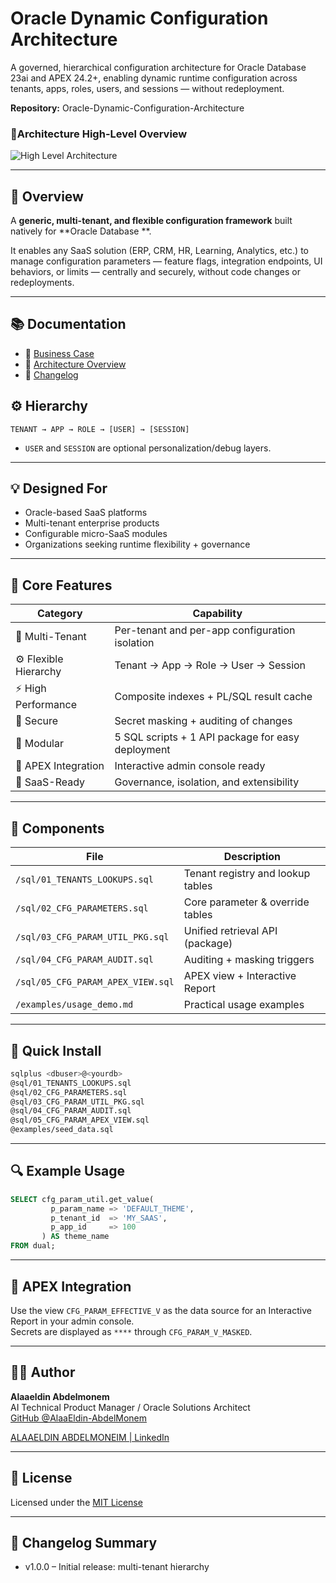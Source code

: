 # Oracle Dynamic Configuration Architecture

A governed, hierarchical configuration architecture for Oracle Database 23ai and APEX 24.2+, enabling dynamic runtime configuration across tenants, apps, roles, users, and sessions — without redeployment.

**Repository:** Oracle-Dynamic-Configuration-Architecture

 
### 🧭Architecture High-Level Overview

![High Level Architecture](/docs/Architecture-Overview–High-Level.png)

---

## 🧠 Overview

A **generic, multi-tenant, and flexible configuration framework** built natively for **Oracle Database **.

It enables any SaaS solution (ERP, CRM, HR, Learning, Analytics, etc.) to manage configuration parameters — feature flags, integration endpoints, UI behaviors, or limits — centrally and securely, without code changes or redeployments.

---



## 📚 Documentation

- 📘 [Business Case](docs/BUSINESS_CASE.md)
- 🧱 [Architecture Overview](docs/CONFIG_FRAMEWORK_OVERVIEW.md)
- 🧾 [Changelog](docs/CHANGELOG.md)
  
  

## ⚙️ Hierarchy

```
TENANT → APP → ROLE → [USER] → [SESSION]
```

- `USER` and `SESSION` are optional personalization/debug layers.

---

## 💡 Designed For

- Oracle-based SaaS platforms
- Multi-tenant enterprise products
- Configurable micro-SaaS modules
- Organizations seeking runtime flexibility + governance

---

## 🧱 Core Features

| Category               | Capability                                         |
| ---------------------  | ------------------------------------------------- |
| 🏢 Multi-Tenant        | Per-tenant and per-app configuration isolation    |
| ⚙️ Flexible Hierarchy  | Tenant → App → Role → User → Session              |
| ⚡ High Performance    | Composite indexes + PL/SQL result cache           |
| 🔐 Secure              | Secret masking + auditing of changes              |
| 🧩 Modular             | 5 SQL scripts + 1 API package for easy deployment |
| 🧾 APEX Integration    | Interactive admin console ready                   |
| 🧮 SaaS-Ready          | Governance, isolation, and extensibility          |

---

## 🧰 Components

| File                              | Description                       |
| --------------------------------- | --------------------------------- |
| `/sql/01_TENANTS_LOOKUPS.sql`     | Tenant registry and lookup tables |
| `/sql/02_CFG_PARAMETERS.sql`      | Core parameter & override tables  |
| `/sql/03_CFG_PARAM_UTIL_PKG.sql`  | Unified retrieval API (package)   |
| `/sql/04_CFG_PARAM_AUDIT.sql`     | Auditing + masking triggers       |
| `/sql/05_CFG_PARAM_APEX_VIEW.sql` | APEX view + Interactive Report    |
| `/examples/usage_demo.md`         | Practical usage examples          |

---

## 🚀 Quick Install

```bash
sqlplus <dbuser>@<yourdb>
@sql/01_TENANTS_LOOKUPS.sql
@sql/02_CFG_PARAMETERS.sql
@sql/03_CFG_PARAM_UTIL_PKG.sql
@sql/04_CFG_PARAM_AUDIT.sql
@sql/05_CFG_PARAM_APEX_VIEW.sql
@examples/seed_data.sql
```

---

## 🔍 Example Usage

```sql
SELECT cfg_param_util.get_value(
         p_param_name => 'DEFAULT_THEME',
         p_tenant_id  => 'MY_SAAS',
         p_app_id     => 100
       ) AS theme_name
FROM dual;
```

---

## 🧩 APEX Integration

Use the view `CFG_PARAM_EFFECTIVE_V` as the data source for an Interactive Report in your admin console.  
Secrets are displayed as `****` through `CFG_PARAM_V_MASKED`.

---

## 🧑‍💼 Author

**Alaaeldin Abdelmonem**  
AI Technical Product Manager / Oracle Solutions Architect  
[GitHub @AlaaEldin-AbdelMonem](https://github.com/AlaaEldin-AbdelMonem)

[ALAAELDIN ABDELMONEIM | LinkedIn](https://www.linkedin.com/in/alaa-eldin/)

---

## 🪪 License

Licensed under the [MIT License](LICENSE)

---

## 🧾 Changelog Summary

- v1.0.0 – Initial release: multi-tenant hierarchy
